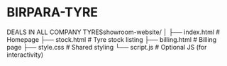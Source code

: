 # BIRPARA-TYRE
DEALS IN ALL COMPANY TYRESshowroom-website/
│
├── index.html         # Homepage
├── stock.html         # Tyre stock listing
├── billing.html       # Billing page
├── style.css          # Shared styling
└── script.js          # Optional JS (for interactivity)

